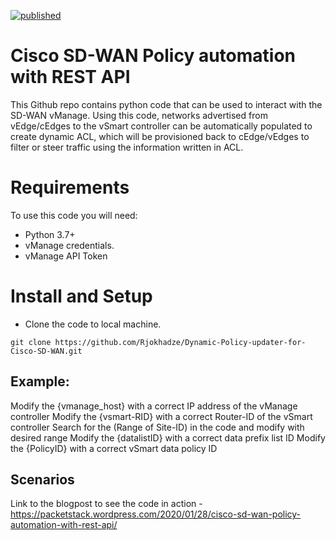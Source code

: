 [![published](https://static.production.devnetcloud.com/codeexchange/assets/images/devnet-published.svg)](https://developer.cisco.com/codeexchange/github/repo/CiscoDevNet/sdwan-policy-automation)

# Cisco SD-WAN Policy automation with REST API

This Github repo contains python code that can be used to interact with the SD-WAN vManage. Using this code, networks advertised from vEdge/cEdges to the vSmart controller can be automatically populated to create dynamic ACL, which will be provisioned back to cEdge/vEdges to filter or steer traffic using the information written in ACL.


# Requirements

To use this code you will need:

* Python 3.7+
* vManage credentials.
* vManage API Token 

# Install and Setup

- Clone the code to local machine.

```
git clone https://github.com/Rjokhadze/Dynamic-Policy-updater-for-Cisco-SD-WAN.git
```

## Example:
Modify the {vmanage_host} with a correct IP address of the vManage controller
Modify the {vsmart-RID} with a correct Router-ID of the vSmart controller
Search for the (Range of Site-ID) in the code and modify with desired range
Modify the {datalistID} with a correct data prefix list ID
Modify the {PolicyID} with a correct vSmart data policy ID



## Scenarios

Link to the blogpost to see the code in action - https://packetstack.wordpress.com/2020/01/28/cisco-sd-wan-policy-automation-with-rest-api/
